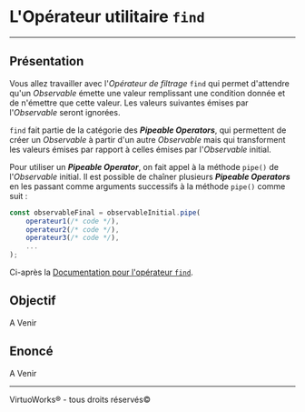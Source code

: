 # L'Opérateur utilitaire `find`

---

## Présentation

Vous allez travailler avec l'*Opérateur de filtrage* `find` qui permet d'attendre qu'un *Observable* émette une valeur remplissant une condition donnée et de n'émettre que cette valeur. Les valeurs suivantes émises par l'*Observable* seront ignorées.

`find` fait partie de la catégorie des __*Pipeable Operators*__, qui permettent de
créer un *Observable* à partir d'un autre *Observable* mais qui transforment
les valeurs émises par rapport à celles émises par l'*Observable* initial.

Pour utiliser un __*Pipeable Operator*__, on fait appel à la méthode `pipe()` de l'*Observable* initial. Il est possible de chaîner plusieurs __*Pipeable Operators*__ en les passant comme arguments successifs à la méthode `pipe()` comme suit :

```js
const observableFinal = observableInitial.pipe(
    operateur1(/* code */),
    operateur2(/* code */),
    operateur3(/* code */),
    ...
);
```

Ci-après la [Documentation pour l'opérateur `find`](https://rxjs-dev.firebaseapp.com/api/operators/find).

## Objectif

A Venir

## Enoncé

A Venir

---

VirtuoWorks® - tous droits réservés©